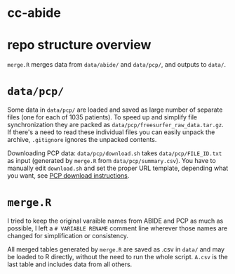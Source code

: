 # cc-abide

# repo structure overview

`merge.R` merges data from `data/abide/` and `data/pcp/`, and outputs to `data/`.

# `data/pcp/`
Some data in `data/pcp/` are loaded and saved as large number of separate files
(one for each of 1035 patients). To speed up and simplify file synchronization
they are packed as `data/pcp/freesurfer_raw_data.tar.gz`. If there's a need to
read these individual files you can easily unpack the archive, `.gitignore` ignores 
the unpacked contents.

Downloading PCP data: `data/pcp/download.sh` takes `data/pcp/FILE_ID.txt` as input
(generated by `merge.R` from `data/pcp/summary.csv`). You have to manually
edit `download.sh` and set the proper URL template, depending what you want,
see [PCP download instructions](http://preprocessed-connectomes-project.org/abide/download.html).

# `merge.R`
I tried to keep the original varaible names from ABIDE and PCP as much
as possible, I left a `# VARIABLE RENAME` comment line wherever those
names are changed for simplification or consistency.

All merged tables generated by `merge.R` are saved as .csv in `data/` and may
be loaded to R directly, without the need to run the whole script.
`A.csv` is the last table and includes data from all others.
